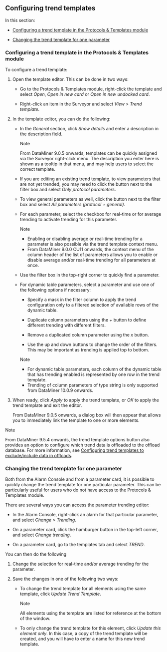 ## Configuring trend templates

In this section:

- [Configuring a trend template in the Protocols & Templates module](#configuring-a-trend-template-in-the-protocols--templates-module)

- [Changing the trend template for one parameter](#changing-the-trend-template-for-one-parameter)

### Configuring a trend template in the Protocols & Templates module

To configure a trend template:

1. Open the template editor. This can be done in two ways:

    - Go to the Protocols & Templates module, right-click the template and select *Open*, *Open in new card* or *Open in new undocked card*.

    - Right-click an item in the Surveyor and select *View \> Trend template*.

2. In the template editor, you can do the following:

    - In the *General* section, click *Show details* and enter a description in the description field.

        > [!NOTE]
        > From DataMiner 9.0.5 onwards, templates can be quickly assigned via the Surveyor right-click menu. The description you enter here is shown as a tooltip in that menu, and may help users to select the correct template.

    - If you are editing an existing trend template, to view parameters that are not yet trended, you may need to click the button next to the filter box and select *Only protocol parameters*.

    - To view general parameters as well, click the button next to the filter box and select *All parameters (protocol + general)*.

    - For each parameter, select the checkbox for real-time or for average trending to activate trending for this parameter.

        > [!NOTE]
        > - Enabling or disabling average or real-time trending for a parameter is also possible via the trend template context menu.
        > - From DataMiner 9.0.0 CU11 onwards, the context menu of the column header of the list of parameters allows you to enable or disable average and/or real-time trending for all parameters at once.

    - Use the filter box in the top-right corner to quickly find a parameter.

    - For dynamic table parameters, select a parameter and use one of the following options if necessary:

        - Specify a mask in the filter column to apply the trend configuration only to a filtered selection of available rows of the dynamic table.

        - Duplicate column parameters using the *+* button to define different trending with different filters.

        - Remove a duplicated column parameter using the *x* button.

        - Use the up and down buttons to change the order of the filters. This may be important as trending is applied top to bottom.

        > [!NOTE]
        > - For dynamic table parameters, each column of the dynamic table that has trending enabled is represented by one row in the trend template.
        > - Trending of column parameters of type string is only supported from DataMiner 10.0.9 onwards.

3. When ready, click *Apply* to apply the trend template, or *OK* to apply the trend template and exit the editor.

    From DataMiner 9.0.5 onwards, a dialog box will then appear that allows you to immediately link the template to one or more elements.

> [!NOTE]
> From DataMiner 9.5.4 onwards, the trend template options button also provides an option to configure which trend data is offloaded to the offload database. For more information, see [Configuring trend templates to exclude/include data in offloads](../../part_3/databases/Configuring_data_offloads.md#configuring-trend-templates-to-excludeinclude-data-in-offloads).

### Changing the trend template for one parameter

Both from the Alarm Console and from a parameter card, it is possible to quickly change the trend template for one particular parameter. This can be particularly useful for users who do not have access to the Protocols & Templates module.

There are several ways you can access the parameter trending editor:

- In the Alarm Console, right-click an alarm for that particular parameter, and select *Change \> Trending*.

- On a parameter card, click the hamburger button in the top-left corner, and select *Change trending*.

- On a parameter card, go to the templates tab and select *TREND*.

You can then do the following

1. Change the selection for real-time and/or average trending for the parameter.

2. Save the changes in one of the following two ways:

    - To change the trend template for all elements using the same template, click *Update Trend Template*.

        > [!NOTE]
        > All elements using the template are listed for reference at the bottom of the window.

    - To only change the trend template for this element, click *Update this element only*. In this case, a copy of the trend template will be created, and you will have to enter a name for this new trend template.
